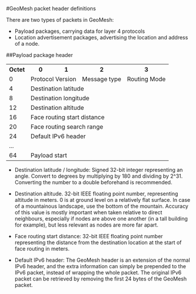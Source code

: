 #GeoMesh packet header definitions

There are two types of packets in GeoMesh:

* Payload packages, carrying data for layer 4 protocols
* Location advertisement packages, advertising the location and address of a node.

##Payload package header

<table>
    <tr>
        <th>Octet</th>
        <th>0</th>
        <th>1</th>
        <th>2</th>
        <th>3</th>
    </tr>
    <tr>
        <td>0</td>
        <td colspan="2">Protocol Version</td>
        <td>Message type</td>
        <td>Routing Mode</td>
    </tr>
    <tr>
        <td>4</td>
        <td colspan="4">Destination latitude</td>
    </tr>
    <tr>
        <td>8</td>
        <td colspan="4">Destination longitude</td>
    </tr>
    <tr>
        <td>12</td>
        <td colspan="4">Destination altitude</td>
    </tr>
    <tr>
        <td>16</td>
        <td colspan="4">Face routing start distance</td>
    </tr>
    <tr>
        <td>20</td>
        <td colspan="4">Face routing search range</td>
    </tr>
    <tr>
        <td>24</td>
        <td colspan="4">Default IPv6 header</td>
    </tr>
    <tr>
        <td>...</td>
        <td colspan="4"></td>
    </tr>
    <tr>
        <td>64</td>
        <td colspan="4">Payload start</td>
    </tr>
</table>

* Destination latitude / longitude: Signed 32-bit integer representing an angle. Convert to degrees by multiplying by
 180 and dividing by 2^31. Converting the number to a double beforehand is recommended.

* Destination altitude. 32-bit IEEE floating point number, representing altitude in meters. 0 is at ground level on
 a relatively flat surface. In case of a mountainous landscape, use the bottom of the mountain. Accuracy of this value is mostly
 important when taken relative to direct neighbours, especially if nodes are above one another (in a tall building for example),
 but less relevant as nodes are more far apart.

* Face routing start distance: 32-bit IEEE floating point number representing the distance from the destination location
   at the start of face routing in meters.

* Default IPv6 header: The GeoMesh header is an extension of the normal IPv6 header, and the extra information can simply be
 prepended to the IPv6 packet, instead of wrapping the whole packet. The original IPv6 packet can be retrieved by removing
 the first 24 bytes of the GeoMesh packet.